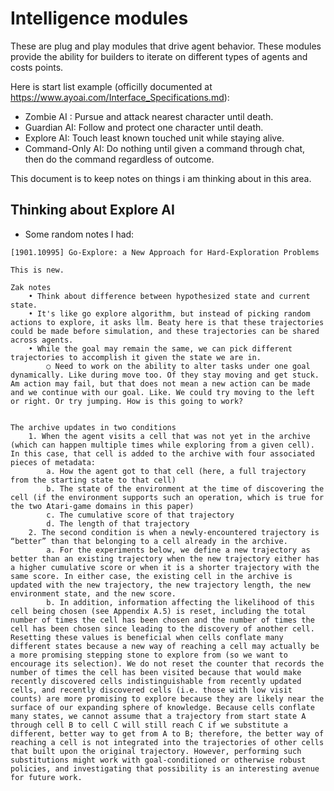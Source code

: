 # Intelligence modules
These are plug and play modules that drive agent behavior.  These modules provide the ability for builders to iterate on different types of agents and costs points.

Here is start list example (officilly documented at https://www.ayoai.com/Interface_Specifications.md):
- Zombie AI : Pursue and attack nearest character until death.
- Guardian AI: Follow and protect one character until death.
- Explore AI: Touch least known touched unit while staying alive.
- Command-Only AI: Do nothing until given a command through chat, then do the command regardless of outcome.  

This document is to keep notes on things i am thinking about in this area.  

## Thinking about Explore AI
- Some random notes I had: 
```
[1901.10995] Go-Explore: a New Approach for Hard-Exploration Problems

This is new.  

Zak notes
	• Think about difference between hypothesized state and current state.
	• It's like go explore algorithm, but instead of picking random actions to explore, it asks llm. Beaty here is that these trajectories could be made before simulation, and these trajectories can be shared across agents.
	• While the goal may remain the same, we can pick different trajectories to accomplish it given the state we are in.  
		○ Need to work on the ability to alter tasks under one goal dynamically. Like during move too. Of they stay moving and get stuck. Am action may fail, but that does not mean a new action can be made and we continue with our goal. Like. We could try moving to the left or right. Or try jumping. How is this going to work?
	

The archive updates in two conditions
	1. When the agent visits a cell that was not yet in the archive (which can happen multiple times while exploring from a given cell). In this case, that cell is added to the archive with four associated pieces of metadata: 
		a. How the agent got to that cell (here, a full trajectory from the starting state to that cell)
		b. The state of the environment at the time of discovering the cell (if the environment supports such an operation, which is true for the two Atari-game domains in this paper)
		c. The cumulative score of that trajectory
		d. The length of that trajectory
	2. The second condition is when a newly-encountered trajectory is “better” than that belonging to a cell already in the archive.  
		a. For the experiments below, we define a new trajectory as better than an existing trajectory when the new trajectory either has a higher cumulative score or when it is a shorter trajectory with the same score. In either case, the existing cell in the archive is updated with the new trajectory, the new trajectory length, the new environment state, and the new score. 
		b. In addition, information affecting the likelihood of this cell being chosen (see Appendix A.5) is reset, including the total number of times the cell has been chosen and the number of times the cell has been chosen since leading to the discovery of another cell. Resetting these values is beneficial when cells conflate many different states because a new way of reaching a cell may actually be a more promising stepping stone to explore from (so we want to encourage its selection). We do not reset the counter that records the number of times the cell has been visited because that would make recently discovered cells indistinguishable from recently updated cells, and recently discovered cells (i.e. those with low visit counts) are more promising to explore because they are likely near the surface of our expanding sphere of knowledge. Because cells conflate many states, we cannot assume that a trajectory from start state A through cell B to cell C will still reach C if we substitute a different, better way to get from A to B; therefore, the better way of reaching a cell is not integrated into the trajectories of other cells that built upon the original trajectory. However, performing such substitutions might work with goal-conditioned or otherwise robust policies, and investigating that possibility is an interesting avenue for future work.
```


